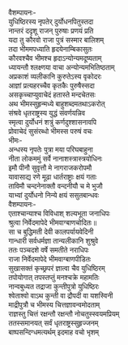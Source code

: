 वैशम्पायनः-  
युधिष्ठिरस्य नृपतेर् दुर्योधनपितुस्तदा  
नान्तरं ददृशू राजन् पुरुषाः प्रणयं प्रति  
यदा तु कौरवो राजा पुत्रं सस्मार बालिशम्  
तदा भीममपध्याति हृदयेनाम्बिकासुतः  
कौरवश्चैव भीमश्च हृदाऽन्योन्यमदूष्यताम्  
ध्यायन्तौ श्लक्ष्णया वाचा अन्योन्यमभितिष्ठताम्  
अप्रकाशं व्यलीकानि कुरुतेऽस्य वृकोदरः  
आज्ञां प्रत्यहरच्चैव कृतकैः पुरुषैस्सदा  
असकृच्चाप्युवाचेदं हतास्ते मन्दचेतसः  
अथ भीमस्सुहृन्मध्ये बाहुशब्दमतथाऽकरोत्  
संश्रवे धृतराष्ट्रस्य युद्धं संवर्णयन्निव  
स्मृत्वा दुर्योधनं शत्रुं कर्णदुश्शासनावपि  
प्रोवाचेदं सुसंरब्धो भीमस्स परुषं वचः  
भीमः-  
अन्धस्य नृपतेः पुत्रा मया परिघबाहुना  
नीता लोकममुं सर्वे नानाशस्त्रास्त्रयोधिनः  
इमौ पीनौ सुवृत्तौ मे नागराजकरोपमौ  
यावासाद्य रणे मूढा धार्तराष्ट्राः क्षयं गताः  
ताविमौ चन्दनेनाक्तौ वन्दनीयौ च मे भुजौ  
याभ्यां दुर्योधनो निन्ये क्षयं ससुतबान्धवः  
वैशम्पायनः-  
एताश्चान्याश्च विविधाश् शल्यभूता जनाधिपः  
श्रुत्वा निर्वेदमापेदे भीमवाग्बाणचोदितः॥  
सा च बुद्धिमती देवी कालपर्यायवेदिनी  
गान्धारी सर्वधर्मज्ञा तान्यलीकानि शुश्रुवे  
ततः पञ्चदशे वर्षे समतीते नराधिपः  
राजा निर्वेदमापेदे भीमवाग्बाणपीडितः  
सुखासक्तं कृच्छ्रपरं ज्ञात्वा चैव युधिष्ठिरम्  
तपोयोगात् तपस्तप्तुं मनश्चक्रे महामतिः  
नान्वबुध्यत तद्राजा कुन्तीपुत्रो युधिष्ठिरः  
श्वेताश्वो वाऽथ कुन्ती वा द्रौपदी वा यशस्विनी  
माद्रीपुत्रौ च भीमस्य चित्तज्ञावन्वमोदताम्  
राज्ञस्तु चित्तं रक्षन्तौ रक्षन्तौ नोचतुस्स्वयमप्रियम्  
ततस्समानयत् सर्वं धृतराष्ट्रस्सुहृज्जनम्  
बाष्पसन्दिग्धमत्यर्थम् इदमाह वचो भृशम्  
